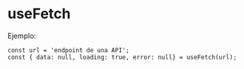 # useFetch

Ejemplo:

```
const url = 'endpoint de una API';
const { data: null, loading: true, error: null} = useFetch(url);
```